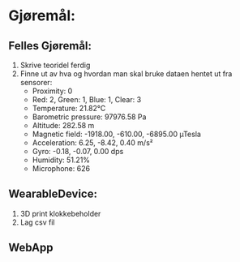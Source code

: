 # Gjøremål:

## Felles Gjøremål:
1. Skrive teoridel ferdig
2. Finne ut av hva og hvordan man skal bruke dataen hentet ut fra sensorer:
   - Proximity: 0
   - Red: 2, Green: 1, Blue: 1, Clear: 3
   - Temperature: 21.82°C
   - Barometric pressure: 97976.58 Pa
   - Altitude: 282.58 m
   - Magnetic field: -1918.00, -610.00, -6895.00 µTesla
   - Acceleration: 6.25, -8.42, 0.40 m/s²
   - Gyro: -0.18, -0.07, 0.00 dps
   - Humidity: 51.21%
   - Microphone: 626


## WearableDevice:
1. 3D print klokkebeholder
2. Lag csv fil

## WebApp
